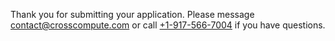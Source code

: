 Thank you for submitting your application. Please message [contact@crosscompute.com](mailto:contact@crosscompute.com) or call [+1-917-566-7004](tel:+1-917-566-7004) if you have questions.
<script>
gtag && gtag('event', 'conversion', {'send_to': 'AW-869805986/cI1dCKrk-oAYEKLf4J4D'});
</script>
